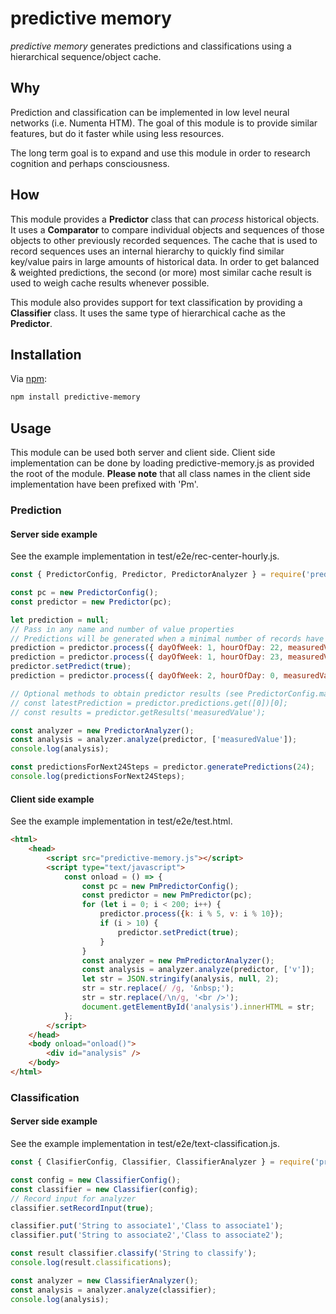 # predictive memory

_predictive memory_ generates predictions and classifications using a hierarchical sequence/object cache.

## Why

Prediction and classification can be implemented in low level neural networks (i.e. Numenta HTM). The goal of this module is to provide similar features, but do it faster while using less resources.

The long term goal is to expand and use this module in order to research cognition and perhaps consciousness.

## How

This module provides a **Predictor** class that can _process_ historical objects. It uses a **Comparator** to compare individual objects and sequences of those objects to other previously recorded sequences. 
The cache that is used to record sequences uses an internal hierarchy to quickly find similar key/value pairs in large amounts of historical data. In order to get balanced & weighted predictions, the second (or more) most similar cache result is used to weigh cache results whenever possible.

This module also provides support for text classification by providing a **Classifier** class. It uses the same type of hierarchical cache as the **Predictor**.

## Installation

Via [npm](https://www.npmjs.com/):

```bash
npm install predictive-memory
```

## Usage 

This module can be used both server and client side.
Client side implementation can be done by loading predictive-memory.js as provided the root of the module.
**Please note** that all class names in the client side implementation have been prefixed with 'Pm'.

### Prediction

#### Server side example

See the example implementation in test/e2e/rec-center-hourly.js.

```js
const { PredictorConfig, Predictor, PredictorAnalyzer } = require('predictive-memory');

const pc = new PredictorConfig();
const predictor = new Predictor(pc);

let prediction = null;
// Pass in any name and number of value properties
// Predictions will be generated when a minimal number of records have been processed
prediction = predictor.process({ dayOfWeek: 1, hourOfDay: 22, measuredValue: 5.5 });
prediction = predictor.process({ dayOfWeek: 1, hourOfDay: 23, measuredValue: 6.5 });
predictor.setPredict(true);
prediction = predictor.process({ dayOfWeek: 2, hourOfDay: 0, measuredValue: 1.5 });

// Optional methods to obtain predictor results (see PredictorConfig.maxPredictionHistorySize)
// const latestPrediction = predictor.predictions.get([0])[0];
// const results = predictor.getResults('measuredValue');

const analyzer = new PredictorAnalyzer();
const analysis = analyzer.analyze(predictor, ['measuredValue']);
console.log(analysis);

const predictionsForNext24Steps = predictor.generatePredictions(24);
console.log(predictionsForNext24Steps);
```

#### Client side example

See the example implementation in test/e2e/test.html.

```html
<html>
    <head>
        <script src="predictive-memory.js"></script>
        <script type="text/javascript">
            const onload = () => {
                const pc = new PmPredictorConfig();
                const predictor = new PmPredictor(pc);
                for (let i = 0; i < 200; i++) {
                    predictor.process({k: i % 5, v: i % 10});
                    if (i > 10) {
                        predictor.setPredict(true);
                    }
                }
                const analyzer = new PmPredictorAnalyzer();
                const analysis = analyzer.analyze(predictor, ['v']);
                let str = JSON.stringify(analysis, null, 2);
                str = str.replace(/ /g, '&nbsp;');
                str = str.replace(/\n/g, '<br />');
                document.getElementById('analysis').innerHTML = str;
            };
        </script>
    </head>
    <body onload="onload()">
        <div id="analysis" />
    </body>
</html>
```

### Classification

#### Server side example

See the example implementation in test/e2e/text-classification.js.

```js
const { ClasifierConfig, Classifier, ClassifierAnalyzer } = require('predictive-memory');

const config = new ClassifierConfig();
const classifier = new Classifier(config);
// Record input for analyzer
classifier.setRecordInput(true);

classifier.put('String to associate1','Class to associate1');
classifier.put('String to associate2','Class to associate2');

const result classifier.classify('String to classify');
console.log(result.classifications);

const analyzer = new ClassifierAnalyzer();
const analysis = analyzer.analyze(classifier);
console.log(analysis);
```

